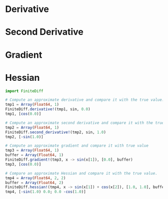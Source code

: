 
<a id='Derivative-1'></a>

# Derivative


<a id='Second-Derivative-1'></a>

# Second Derivative


<a id='Gradient-1'></a>

# Gradient


<a id='Hessian-1'></a>

# Hessian


```jl
import FiniteDiff

# Compute an approximate derivative and compare it with the true value.
tmp1 = Array(Float64, 1)
FiniteDiff.derivative!(tmp1, sin, 0.0)
tmp1, [cos(0.0)]

# Compute an approximate second derivative and compare it with the true value
tmp2 = Array(Float64, 1)
FiniteDiff.second_derivative!(tmp2, sin, 1.0)
tmp2, [-sin(1.0)]

# Compute an approximate gradient and compare it with true value
tmp3 = Array(Float64, 1)
buffer = Array(Float64, 1)
FiniteDiff.gradient!(tmp3, x -> sin(x[1]), [0.0], buffer)
tmp3, [cos(0.0)]

# Compare an approximate Hessian and compare it with the true value.
tmp4 = Array(Float64, 2, 2)
buffer = Array(Float64, 2)
FiniteDiff.hessian!(tmp4, x -> sin(x[1]) + cos(x[2]), [1.0, 1.0], buffer)
tmp4, [-sin(1.0) 0.0; 0.0 -cos(1.0)]
```

